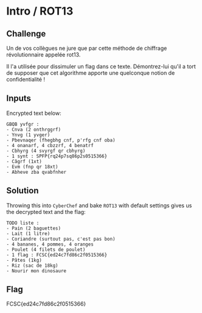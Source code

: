 # Intro / ROT13

## Challenge
Un de vos collègues ne jure que par cette méthode de chiffrage révolutionnaire appelée rot13.

Il l'a utilisée pour dissimuler un flag dans ce texte. Démontrez-lui qu'il a tort de supposer que cet algorithme apporte une quelconque notion de confidentialité !

## Inputs
Encrypted text below:
```
GBQB yvfgr :
- Cnva (2 onthrggrf)
- Ynvg (1 yvger)
- Pbevnaqer (fhegbhg cnf, p'rfg cnf oba)
- 4 onanarf, 4 cbzzrf, 4 benatrf
- Cbhyrg (4 svyrgf qr cbhyrg)
- 1 synt : SPFP{rq24p7sq86p2s0515366}
- Câgrf (1xt)
- Evm (fnp qr 18xt)
- Abheve zba qvabfnher
```

## Solution
Throwing this into `CyberChef` and bake `ROT13` with default settings gives us the decrypted text and the flag:
```
TODO liste :
- Pain (2 baguettes)
- Lait (1 litre)
- Coriandre (surtout pas, c'est pas bon)
- 4 bananes, 4 pommes, 4 oranges
- Poulet (4 filets de poulet)
- 1 flag : FCSC{ed24c7fd86c2f0515366}
- Pâtes (1kg)
- Riz (sac de 18kg)
- Nourir mon dinosaure
```

## Flag
FCSC{ed24c7fd86c2f0515366}
